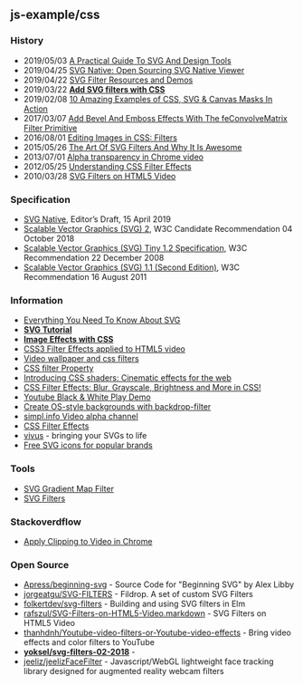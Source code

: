 ## js-example/css

### History
- 2019/05/03 [A Practical Guide To SVG And Design Tools](https://www.smashingmagazine.com/2019/05/svg-design-tools-practical-guide/)
- 2019/04/25 [SVG Native: Open Sourcing SVG Native Viewer](https://medium.com/adobetech/svg-native-open-sourcing-svg-native-viewer-988125328a07)
- 2019/04/22 [SVG Filter Resources and Demos](https://1stwebdesigner.com/svg-filter-resources-and-demos/)
- 2019/03/22 [**Add SVG filters with CSS**](https://www.creativebloq.com/how-to/add-svg-filters-with-css)
- 2019/02/08 [10 Amazing Examples of CSS, SVG & Canvas Masks In Action](https://speckyboy.com/css-svg-canvas-masks/)
- 2017/03/07 [Add Bevel And Emboss Effects With The feConvolveMatrix Filter Primitive](https://vanseodesign.com/web-design/svg-filter-primitives-feconvolvematrix/)
- 2016/08/01 [Editing Images in CSS: Filters](https://code.tutsplus.com/tutorials/editing-images-in-css-filters--cms-25948)
- 2015/05/26 [The Art Of SVG Filters And Why It Is Awesome](https://www.smashingmagazine.com/2015/05/why-the-svg-filter-is-awesome/s)
- 2013/07/01 [Alpha transparency in Chrome video](https://developers.google.com/web/updates/2013/07/Alpha-transparency-in-Chrome-video)
- 2012/05/25 [Understanding CSS Filter Effects](https://www.html5rocks.com/en/tutorials/filters/understanding-css/)
- 2010/03/28 [SVG Filters on HTML5 Video](https://www.paulirish.com/2010/svg-filters-on-html5-video/)


### Specification
- [SVG Native](https://w3c.github.io/svgwg/specs/svg-native/index.html), Editor’s Draft, 15 April 2019
- [Scalable Vector Graphics (SVG) 2](https://www.w3.org/TR/SVG2/), W3C Candidate Recommendation 04 October 2018
- [Scalable Vector Graphics (SVG) Tiny 1.2 Specification](https://www.w3.org/TR/SVGTiny12/), W3C Recommendation 22 December 2008
- [Scalable Vector Graphics (SVG) 1.1 (Second Edition)](https://www.w3.org/TR/SVG11/), W3C Recommendation 16 August 2011


### Information
- [Everything You Need To Know About SVG](https://css-tricks.com/lodge/svg/)
- [**SVG Tutorial**](https://www.tutorialspoint.com/svg/index.htm)
- [**Image Effects with CSS**](https://bennettfeely.com/image-effects/)
- [CSS3 Filter Effects applied to HTML5 video](https://codepen.io/ygjack/pen/xrqQjR)
- [Video wallpaper and css filters](https://codepen.io/jakob-e/full/Qjpowv)
- [CSS filter Property](https://www.w3schools.com/cssref/css3_pr_filter.asp)
- [Introducing CSS shaders: Cinematic effects for the web](https://www.adobe.com/devnet/archive/html5/articles/css-shaders.html)
- [CSS Filter Effects: Blur, Grayscale, Brightness and More in CSS!](https://www.sitepoint.com/css-filter-effects-blur-grayscale-brightness-and-more-in-css/)
- [Youtube Black & White Play Demo](https://www.w3tweaks.com/includes/preview.php?pagename=apply-css-b-w-filter-to-youtube-video&zip=yes)
- [Create OS-style backgrounds with backdrop-filter](https://web.dev/backdrop-filter)
- [simpl.info Video alpha channel](https://simpl.info/videoalpha/)
- [CSS Filter Effects](http://html5-demos.appspot.com/static/css/filters/index.html)
- [vivus](https://maxwellito.github.io/vivus/) - bringing your SVGs to life
- [Free SVG icons for popular brands](https://simpleicons.org/)


### Tools
- [SVG Gradient Map Filter](https://yoksel.github.io/svg-gradient-map/#/)
- [SVG Filters](https://yoksel.github.io/svg-filters/#/)


### Stackoverdflow
- [Apply Clipping to Video in Chrome](https://stackoverflow.com/questions/37592396/apply-clipping-to-video-in-chrome)


### Open Source
- [Apress/beginning-svg](https://github.com/Apress/beginning-svg) - Source Code for "Beginning SVG" by Alex Libby
- [jorgeatgu/SVG-FILTERS](https://github.com/jorgeatgu/SVG-FILTERS) - Fildrop. A set of custom SVG Filters
- [folkertdev/svg-filters](https://github.com/folkertdev/svg-filters) - Building and using SVG filters in Elm
- [rafszul/SVG-Filters-on-HTML5-Video.markdown](https://gist.github.com/rafszul/a6f28a0e4b912dd7c18b) - SVG Filters on HTML5 Video
- [thanhdnh/Youtube-video-filters-or-Youtube-video-effects](https://github.com/thanhdnh/Youtube-video-filters-or-Youtube-video-effects) - Bring video effects and color filters to YouTube
- [**yoksel/svg-filters-02-2018**](https://github.com/yoksel/svg-filters-02-2018) - 
- [jeeliz/jeelizFaceFilter](https://github.com/jeeliz/jeelizFaceFilter) - Javascript/WebGL lightweight face tracking library designed for augmented reality webcam filters
